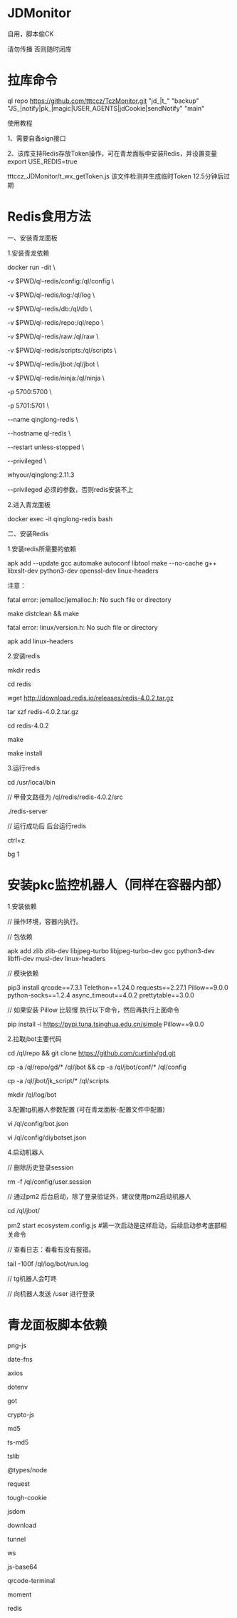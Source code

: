 # JDMonitor
自用，脚本偷CK

请勿传播
否则随时闭库

# 拉库命令

ql repo https://github.com/tttccz/TczMonitor.git "jd_|t_" "backup" "JS_|notify|pk_|magic|USER_AGENTS|jdCookie|sendNotify" "main"

使用教程

1、需要自备sign接口

2、该库支持Redis存放Token操作，可在青龙面板中安装Redis，并设置变量export USE_REDIS=true

tttccz_JDMonitor/t_wx_getToken.js 该文件检测并生成临时Token 12.5分钟后过期

# Redis食用方法

一、安装青龙面板

1.安装青龙依赖

docker run -dit \

-v $PWD/ql-redis/config:/ql/config \

-v $PWD/ql-redis/log:/ql/log \

-v $PWD/ql-redis/db:/ql/db \

-v $PWD/ql-redis/repo:/ql/repo \

-v $PWD/ql-redis/raw:/ql/raw \

-v $PWD/ql-redis/scripts:/ql/scripts \

-v $PWD/ql-redis/jbot:/ql/jbot \

-v $PWD/ql-redis/ninja:/ql/ninja \

-p 5700:5700 \

-p 5701:5701 \

--name qinglong-redis \

--hostname ql-redis \

--restart unless-stopped \

--privileged \

whyour/qinglong:2.11.3


--privileged 必须的参数，否则redis安装不上


2.进入青龙面板

docker exec -it qinglong-redis bash

二、安装Redis

1.安装redis所需要的依赖

apk add --update gcc automake autoconf libtool make --no-cache g++ libxslt-dev python3-dev openssl-dev linux-headers

注意：

fatal error: jemalloc/jemalloc.h: No such file or directory

make distclean && make

fatal error: linux/version.h: No such file or directory

apk add linux-headers

2.安装redis

mkdir redis

cd redis 

wget http://download.redis.io/releases/redis-4.0.2.tar.gz

tar xzf redis-4.0.2.tar.gz

cd redis-4.0.2

make

make install

3.运行redis

cd /usr/local/bin

// 甲骨文路径为 /ql/redis/redis-4.0.2/src

./redis-server

// 运行成功后 后台运行redis

ctrl+z

bg 1

# 安装pkc监控机器人（同样在容器内部）

1.安装依赖

// 操作环境，容器内执行。

// 包依赖

apk add zlib zlib-dev libjpeg-turbo libjpeg-turbo-dev gcc python3-dev libffi-dev musl-dev linux-headers


// 模块依赖

pip3 install qrcode==7.3.1 Telethon==1.24.0 requests==2.27.1 Pillow==9.0.0 python-socks==1.2.4 async_timeout==4.0.2 prettytable==3.0.0

// 如果安装 Pillow 比较慢 执行以下命令，然后再执行上面命令

pip install -i https://pypi.tuna.tsinghua.edu.cn/simple Pillow==9.0.0

2.拉取jbot主要代码

cd /ql/repo && git clone https://github.com/curtinlv/gd.git

cp -a /ql/repo/gd/* /ql/jbot && cp -a /ql/jbot/conf/* /ql/config 

cp -a /ql/jbot/jk_script/* /ql/scripts

mkdir /ql/log/bot


3.配置tg机器人参数配置 (可在青龙面板-配置文件中配置)

vi /ql/config/bot.json

vi /ql/config/diybotset.json


4.启动机器人

// 删除历史登录session

rm -f /ql/config/user.session

// 通过pm2 后台启动，除了登录验证外，建议使用pm2启动机器人

cd /ql/jbot/

pm2 start ecosystem.config.js #第一次启动是这样启动，后续启动参考底部相关命令

// 查看日志：看看有没有报错。

tail -100f /ql/log/bot/run.log

// tg机器人会叮咚

// 向机器人发送 /user 进行登录

	
# 青龙面板脚本依赖

png-js

date-fns

axios

dotenv

got

crypto-js

md5

ts-md5

tslib

@types/node

request

tough-cookie

jsdom

download

tunnel

ws

js-base64

qrcode-terminal

moment

redis
